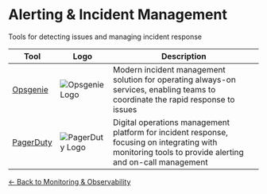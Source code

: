 # Alerting & Incident Management

Tools for detecting issues and managing incident response

| Tool | Logo | Description |
|------|------|-------------|
| [Opsgenie](https://www.atlassian.com/software/opsgenie) | ![Opsgenie Logo](/logos/devops/monitoring/opsgenie.png) | Modern incident management solution for operating always-on services, enabling teams to coordinate the rapid response to issues |
| [PagerDuty](https://www.pagerduty.com/) | ![PagerDuty Logo](/logos/devops/monitoring/pagerduty.png) | Digital operations management platform for incident response, focusing on integrating with monitoring tools to provide alerting and on-call management |

[← Back to Monitoring & Observability](../)
